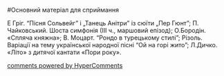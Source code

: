 <div id="hypercomments_widget" class="js-hypercomments-widget invisible"></div>


#Основний матеріал для сприймання

Е Гріг. “Пісня Сольвейг” і „Танець Анітри” із сюїти „Пер Гюнт”; П. Чайковський. Шоста симфонія (ІІІ ч., маршовий епізод); О.Бородін. «Спляча княжна»; В. Моцарт. “Рондо в турецькому стилі”; Різоль. Варіації на тему української народної пісні “Ой на горі жито”; Л.Дичко. «Літо» з дитячої кантати «Пори року».

<div class="js-hypercomments-container">
    <a href="http://hypercomments.com" class="hc-link" title="comments widget">comments powered by HyperComments</a>
</div>